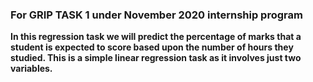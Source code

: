 ###  For GRIP TASK 1 under November 2020 internship program

**In this regression task we will predict the percentage of marks that a student is expected to score based upon the number of hours they studied. This is a simple linear regression task as it involves just two variables.**

